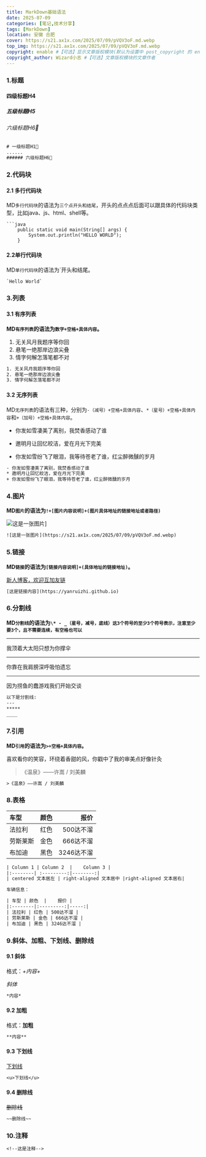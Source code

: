 ```yaml
---
title: MarkDown基础语法
date: 2025-07-09
categories: [笔记,技术分享]
tags: [MarkDown]
location: 安徽 合肥
cover: https://s21.ax1x.com/2025/07/09/pVQV3oF.md.webp
top_img: https://s21.ax1x.com/2025/07/09/pVQV3oF.md.webp
copyright: enable #【可选】显示文章版权模块(默认为设置中 post_copyright 的 enable 配置)
copyright_author: Wizard小志 #【可选】文章版权模块的文章作者
---
```


### 1.标题

#### 四级标题H4

##### 五级标题H5

######  六级标题H6🍐

``` tex
# 一级标题H1🍎
......
###### 六级标题H6🍐
```

### 2.代码块

#### 2.1 多行代码块

MD`多行代码块`的语法为`三个点开头和结尾`，开头的点点点后面可以跟具体的代码块类型，比如java、js、html、shell等。

```text
```java
    public static void main(String[] args) {
        System.out.println("HELLO WORLD");
    }
```

#### 2.2单行代码块

MD`单行代码块`的语法为`开头和结尾。

```tex
`Hello World`
```

### 3.列表

#### 3.1 有序列表

**MD`有序列表`的语法为`数字+空格+具体内容`。**

1. 无关风月我题序等你回
2. 悬笔一绝那岸边浪尖叠
3. 情字何解怎落笔都不对

```tex
1. 无关风月我题序等你回
2. 悬笔一绝那岸边浪尖叠
3. 情字何解怎落笔都不对
```

#### 3.2 无序列表

MD`无序列表`的语法有三种，分别为`-（减号）+空格+具体内容`、`*（星号）+空格+具体内容`和`+（加号）+空格+具体内容`。

- 你发如雪凄美了离别，我焚香感动了谁

* 邀明月让回忆皎洁，爱在月光下完美

+ 你发如雪纷飞了眼泪，我等待苍老了谁，红尘醉微醺的岁月

``` tex
- 你发如雪凄美了离别，我焚香感动了谁
* 邀明月让回忆皎洁，爱在月光下完美
+ 你发如雪纷飞了眼泪，我等待苍老了谁，红尘醉微醺的岁月
```

### 4.图片

**MD`图片`的语法为`!+[图片内容说明]+(图片具体地址的链接地址或者路径)`**

<img src="https://s21.ax1x.com/2025/07/09/pVQV3oF.md.webp" alt="这是一张图片"  />]

``` tex
![这是一张图片](https://s21.ax1x.com/2025/07/09/pVQV3oF.md.webp)
```

### 5.链接

**MD`链接`的语法为`[链接内容说明]+(具体地址的链接地址)`。**

[新人博客，欢迎互加友链](https://yanruizhi.github.io)

``` tex
[这是链接内容](https://yanruizhi.github.io)
```

### 6.分割线

**MD`分割线`的语法为`\* - _（星号，减号，底线）这3个符号的至少3个符号表示，注意至少要3个，且不需要连续，有空格也可以`**

---

我顶着大太阳只想为你撑伞

***

你靠在我肩膀深呼吸怕遗忘

__ _

因为捞鱼的蠢游戏我们开始交谈

``` tex
以下是分割线:
---
*****
____
```

### 7.引用

**MD`引用`的语法为`>+空格+具体内容`。**

喜欢看你的笑容，环绕着香甜的风，你戳中了我的审美点好像针灸

> 《温泉》——许嵩 / 刘美麟

``` tex
>《温泉》——许嵩 / 刘美麟
```

### 8.表格

| 车型     | 颜色 |       报价 |
| :------- | :--: | ---------: |
| 法拉利   | 红色 |  500达不溜 |
| 劳斯莱斯 | 金色 |  666达不溜 |
| 布加迪   | 黑色 | 3246达不溜 |

``` tex
| Column 1 | Column 2  |	Column 3 |
|:--------| :---------:|--------:|
| centered 文本居左 | right-aligned 文本居中 |right-aligned 文本居右|

车辆信息：

| 车型 | 颜色  |	报价 |
|:--------|:---------:|-----:|
| 法拉利 | 红色 | 500达不溜 |
| 劳斯莱斯 | 金色 | 666达不溜 |
| 布加迪 | 黑色 | 3246达不溜 |
```

### 9.斜体、加粗、下划线、删除线

#### 9.1 斜体

格式：*+内容+*

*斜体*

``` tex
*内容*
```

#### 9.2 加粗

格式：**加粗**

``` tex
**内容**
```

#### 9.3 下划线

<u>下划线</u>

``` tex
<u>下划线</u>
```

#### 9.4 删除线

~~删除线~~

``` tex
~~删除线~~
```

### 10.注释

<!--这是注释-->

``` tex
<!--这是注释-->
```


